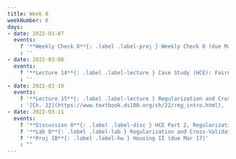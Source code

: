 ```yaml
---
title: Week 8
weekNumber: 8
days:
- date: 2022-03-07
  events:
    ? '**Weekly Check 8**{: .label .label-proj } Weekly Check 8 (due Mar 14)'
    : ''
- date: 2022-03-08
  events:
    ? '**Lecture 14**{: .label .label-lecture } Case Study (HCE): Fairness in Housing Appraisal'
    : ''
- date: 2022-03-10
  events:
    ? '**Lecture 15**{: .label .label-lecture } Regularization and Cross-Validation'
    : '[Ch. 22](https://www.textbook.ds100.org/ch/22/reg_intro.html), [21.3](https://www.textbook.ds100.org/ch/21/bias_cv.html)'
- date: 2022-03-11
  events:
    ? '**Discussion 8**{: .label .label-disc } HCE Part 2, Regularization'
    ? '**Lab 8**{: .label .label-lab } Regularization and Cross-Validation (due Mar 15)'
    ? '**Proj 1B**{: .label .label-hw } Housing II (due Mar 17)'
    : ""
---
```

